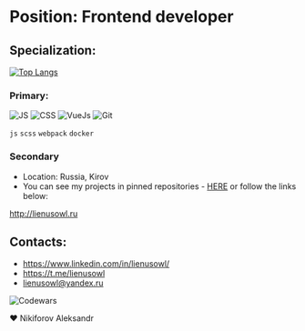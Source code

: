 # Position: Frontend developer

## Specialization:

[![Top Langs](https://github-readme-stats.vercel.app/api/top-langs/?username=lienusowl&show_icons=true&theme=tokyonight&layout=compact)](https://github.com/lienusowl?tab=repositories)

### Primary:
![JS](https://img.shields.io/badge/-JS-454443?style=for-the-badge&logo=javascript)
![CSS](https://img.shields.io/badge/-CSS-454443?style=for-the-badge&logo=css3)
![VueJs](https://img.shields.io/badge/-VueJS-454443?style=for-the-badge&logo=vue.js)
![Git](https://img.shields.io/badge/-git-454443?style=for-the-badge&logo=git)

`js` `scss` `webpack` `docker`

### Secondary


* Location: Russia, Kirov
* You can see my projects in pinned repositories - [HERE](https://github.com/lienusowl?tab=repositories) or follow the links below:

http://lienusowl.ru

## Contacts:
- https://www.linkedin.com/in/lienusowl/
- https://t.me/lienusowl
- lienusowl@yandex.ru

![Codewars](https://www.codewars.com/users/lienusowl/badges/small)

❤ Nikiforov Aleksandr
